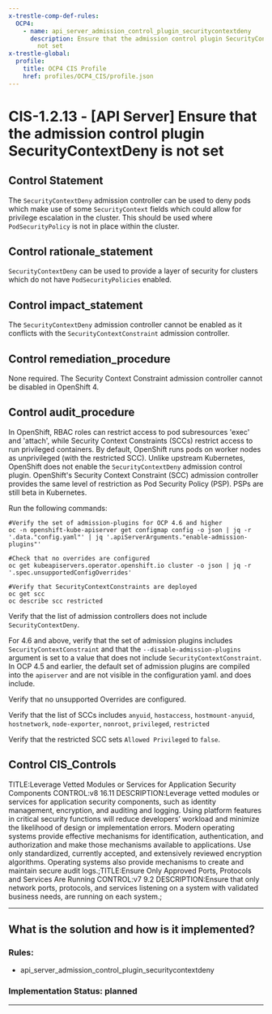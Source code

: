 ```yaml
---
x-trestle-comp-def-rules:
  OCP4:
    - name: api_server_admission_control_plugin_securitycontextdeny
      description: Ensure that the admission control plugin SecurityContextDeny is
        not set
x-trestle-global:
  profile:
    title: OCP4 CIS Profile
    href: profiles/OCP4_CIS/profile.json
---
```


# CIS-1.2.13 - \[API Server\] Ensure that the admission control plugin SecurityContextDeny is not set

## Control Statement

The `SecurityContextDeny` admission controller can be used to deny pods which make use of some `SecurityContext` fields which could allow for privilege escalation in the cluster. This should be used where `PodSecurityPolicy` is not in place within the cluster.

## Control rationale_statement

`SecurityContextDeny` can be used to provide a layer of security for clusters which do not have `PodSecurityPolicies` enabled.

## Control impact_statement

The `SecurityContextDeny` admission controller cannot be enabled as it conflicts with the `SecurityContextConstraint` admission controller.

## Control remediation_procedure

None required. The Security Context Constraint admission controller cannot be disabled in OpenShift 4.

## Control audit_procedure

In OpenShift, RBAC roles can restrict access to pod subresources 'exec' and 'attach', while Security Context Constraints (SCCs) restrict access to run privileged containers. By default, OpenShift runs pods on worker nodes as unprivileged (with the restricted SCC). Unlike upstream Kubernetes, OpenShift does not enable the `SecurityContextDeny` admission control plugin. OpenShift's Security Context Constraint (SCC) admission controller provides the same level of restriction as Pod Security Policy (PSP). PSPs are still beta in Kubernetes.

Run the following commands:

```
#Verify the set of admission-plugins for OCP 4.6 and higher
oc -n openshift-kube-apiserver get configmap config -o json | jq -r '.data."config.yaml"' | jq '.apiServerArguments."enable-admission-plugins"'

#Check that no overrides are configured
oc get kubeapiservers.operator.openshift.io cluster -o json | jq -r '.spec.unsupportedConfigOverrides'

#Verify that SecurityContextConstraints are deployed
oc get scc
oc describe scc restricted
```

Verify that the list of admission controllers does not include `SecurityContextDeny`. 

For 4.6 and above, verify that the set of admission plugins includes `SecurityContextConstraint` and that the `--disable-admission-plugins` argument is set to a value that does not include `SecurityContextConstraint`. In OCP 4.5 and earlier, the default set of admission plugins are compiled into the `apiserver` and are not visible in the configuration yaml. and does include.

Verify that no unsupported Overrides are configured.

Verify that the list of SCCs includes `anyuid`, `hostaccess`, `hostmount-anyuid`, `hostnetwork`, `node-exporter`, `nonroot`, `privileged`, `restricted` 

Verify that the restricted SCC sets `Allowed Privileged` to `false`.

## Control CIS_Controls

TITLE:Leverage Vetted Modules or Services for Application Security Components CONTROL:v8 16.11 DESCRIPTION:Leverage vetted modules or services for application security components, such as identity management, encryption, and auditing and logging. Using platform features in critical security functions will reduce developers’ workload and minimize the likelihood of design or implementation errors. Modern operating systems provide effective mechanisms for identification, authentication, and authorization and make those mechanisms available to applications. Use only standardized, currently accepted, and extensively reviewed encryption algorithms. Operating systems also provide mechanisms to create and maintain secure audit logs.;TITLE:Ensure Only Approved Ports, Protocols and Services Are Running CONTROL:v7 9.2 DESCRIPTION:Ensure that only network ports, protocols, and services listening on a system with validated business needs, are running on each system.;

______________________________________________________________________

## What is the solution and how is it implemented?

<!-- For implementation status enter one of: implemented, partial, planned, alternative, not-applicable -->

<!-- Note that the list of rules under ### Rules: is read-only and changes will not be captured after assembly to JSON -->

<!-- Add control implementation description here for control: CIS-1.2.13 -->

### Rules:

  - api_server_admission_control_plugin_securitycontextdeny

### Implementation Status: planned

______________________________________________________________________

